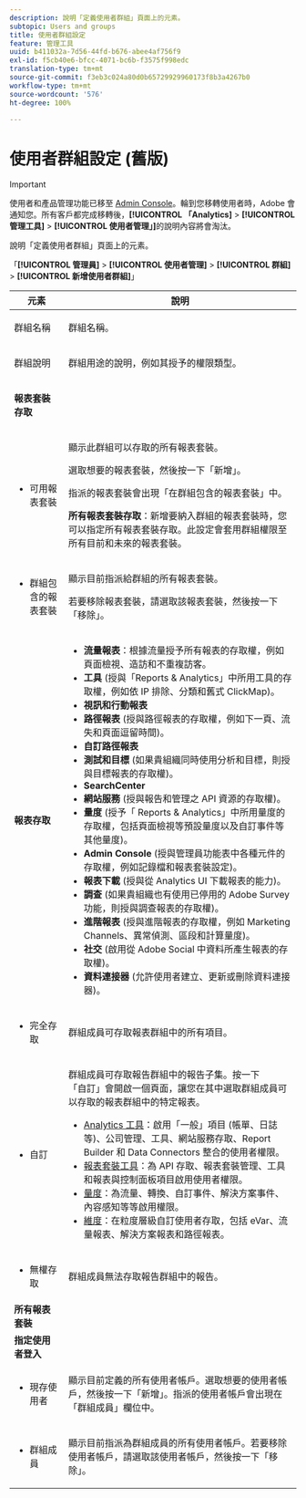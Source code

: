 ```yaml
---
description: 說明「定義使用者群組」頁面上的元素。
subtopic: Users and groups
title: 使用者群組設定
feature: 管理工具
uuid: b411032a-7d56-44fd-b676-abee4af756f9
exl-id: f5cb40e6-bfcc-4071-bc6b-f3575f998edc
translation-type: tm+mt
source-git-commit: f3eb3c024a80d0b65729929960173f8b3a4267b0
workflow-type: tm+mt
source-wordcount: '576'
ht-degree: 100%

---
```


# 使用者群組設定 (舊版)

>[!IMPORTANT]
>
>使用者和產品管理功能已移至 [Admin Console](https://helpx.adobe.com/tw/enterprise/using/admin-console.html)。輪到您移轉使用者時，Adobe 會通知您。所有客戶都完成移轉後，**[!UICONTROL 「Analytics]** > **[!UICONTROL 管理工具]** > **[!UICONTROL 使用者管理」]**&#x200B;的說明內容將會淘汰。

說明「定義使用者群組」頁面上的元素。

「**[!UICONTROL 管理員]** > **[!UICONTROL 使用者管理]** > **[!UICONTROL 群組]** > **[!UICONTROL 新增使用者群組]**」

<table id="table_85E9EBF7984545C780631D6C2090BD99"> 
 <thead> 
  <tr> 
   <th colname="col1" class="entry"> 元素 </th> 
   <th colname="col2" class="entry"> 說明 </th> 
  </tr> 
 </thead>
 <tbody> 
  <tr> 
   <td colname="col1"> <p>群組名稱 </p> </td> 
   <td colname="col2"> <p>群組名稱。 </p> </td> 
  </tr> 
  <tr> 
   <td colname="col1"> <p>群組說明 </p> </td> 
   <td colname="col2"> <p>群組用途的說明，例如其授予的權限類型。 </p> </td> 
  </tr> 
  <tr> 
   <td colname="col1"> <p><b>報表套裝存取</b> </p> </td> 
   <td colname="col2"> </td> 
  </tr> 
  <tr> 
   <td colname="col1"> <p> 
     <ul id="ul_62D4A028A1194E02B2F0D364D01E741C"> 
      <li id="li_11ADAD0A625046409B4FCCEF1D14E1E6">可用報表套裝 </li> 
     </ul> </p> </td> 
   <td colname="col2"> <p>顯示此群組可以存取的所有報表套裝。 </p> <p>選取想要的報表套裝，然後按一下<span class="uicontrol">「新增」</span>。 </p> <p>指派的報表套裝會出現<span class="wintitle">「在群組包含的報表套裝」</span>中。 </p> <p><b>所有報表套裝存取</b>：新增要納入群組的報表套裝時，您可以指定<span class="uicontrol">所有報表套裝存取</span>。此設定會套用群組權限至所有目前和未來的報表套裝。 </p> </td> 
  </tr> 
  <tr> 
   <td colname="col1"> <p> 
     <ul id="ul_2615D113681C402E8F6B2A844B402626"> 
      <li id="li_6E04FC6AE26F4052835EF3AE51CDE2E3">群組包含的報表套裝 </li> 
     </ul> </p> </td> 
   <td colname="col2"> <p>顯示目前指派給群組的所有報表套裝。 </p> <p>若要移除報表套裝，請選取該報表套裝，然後按一下「<span class="uicontrol">移除</span>」。 </p> </td> 
  </tr> 
  <tr> 
   <td colname="col1"> <p><b>報表存取</b> </p> </td> 
   <td colname="col2"> 
     <p> 
      <ul id="ul_81ABB1701BEC44ECB548F98EB818F83B"> 
       <li id="li_FCE10A56AF904C9CBCE24AC91025639C"><b>流量報表</b>：根據流量授予所有報表的存取權，例如頁面檢視、造訪和不重複訪客。 </li> 
       <li id="li_2742B7A661FC45F496DFFBBB6CE675DE"><b>工具</b> (授與「Reports &amp; Analytics」中所用工具的存取權，例如依 IP 排除、分類和舊式 ClickMap)。 </li> 
       <li id="li_88D54C31211B4A38B46FF64651718865"><b>視訊和行動報表</b> </li> 
       <li id="li_DBC756832B52433DA6467EA8AEC02DBA"><b>路徑報表</b> (授與路徑報表的存取權，例如下一頁、流失和頁面逗留時間)。 </li> 
       <li id="li_D0B1B964C071441EAEC919DD7CC08E3D"><b>自訂路徑報表</b> </li> 
       <li id="li_D63F60FF2DD2418A876B53404634D12D"><b>測試和目標 </b>(如果貴組織同時使用分析和目標，則授與目標報表的存取權)。 </li> 
       <li id="li_03CE1718D51049D596DB061932D97506"><b>SearchCenter</b> </li> 
       <li id="li_78AB0BCEDBA946718F90B6D7AB52CB80"><b>網站服務 </b>(授與報告和管理之 API 資源的存取權)。 </li> 
       <li id="li_DCA83780F6214AF1A82255BC977744F1"><b>量度</b> (授予「 Reports &amp; Analytics」中所用量度的存取權，包括頁面檢視等預設量度以及自訂事件等其他量度)。</li> 
       <li id="li_A200E3CED33D4B15BFD30CBDD930912C"><b>Admin Console </b>(授與管理員功能表中各種元件的存取權，例如記錄檔和報表套裝設定)。 </li> 
       <li id="li_CF3FA04D402A47618401633BA8583010"><b>報表下載</b> (授與從 Analytics UI 下載報表的能力)。 </li> 
       <li id="li_03AC2D9FF43648CB90E514C62DC31217"><b>調查</b> (如果貴組織也有使用已停用的 Adobe Survey 功能，則授與調查報表的存取權)。 </li> 
       <li id="li_9FC3F25F335641B5AC9232BDC2DCCECA"><b>進階報表</b> (授與進階報表的存取權，例如 Marketing Channels、異常偵測、區段和計算量度)。 </li> 
       <li id="li_DB56BEB8D31A4918B5CCD3CBBC1DF40A"><b>社交</b> (啟用從 Adobe Social 中資料所產生報表的存取權)。 </li> 
       <li id="li_3C2F4F91B92A4CD9BCDD69E6FCE85EEE"><b>資料連接器 </b>(允許使用者建立、更新或刪除資料連接器)。 </li> 
      </ul> </p> 
   </td> 
  </tr> 
  <tr> 
   <td colname="col1"> <p> 
     <ul id="ul_CE3DC9C5D63348E48D72BEC32C9A2B45"> 
      <li id="li_9636E0FA37BE4FE48F8723F46C96FFC4">完全存取 </li> 
     </ul> </p> </td> 
   <td colname="col2"> <p>群組成員可存取報表群組中的所有項目。 </p> </td> 
  </tr> 
  <tr> 
   <td colname="col1"> <p> 
     <ul id="ul_B573C170710545F0BF5CC3675A8F7ECA"> 
      <li id="li_238BA42873E24953A0D73443F36BD7C8">自訂 </li> 
     </ul> </p> </td> 
   <td colname="col2"> <p>群組成員可存取報告群組中的報告子集。按一下<span class="uicontrol">「自訂」</span>會開啟一個頁面，讓您在其中選取群組成員可以存取的報表群組中的特定報表。 </p> 
    <ul id="ul_16D5EF18D57D4608AEEDEC40D90D8828"> 
     <li id="li_F29E84C6228A464C8807F09205AEAAC6"><a href="/help/admin/user-management2/c-customize-report-access/groups-analytics-tools.md">Analytics 工具</a>：啟用「一般」項目 (帳單、日誌等)、公司管理、工具、網站服務存取、Report Builder 和 Data Connectors 整合的使用者權限。 </li> 
     <li id="li_A6EB788162A2455E94CE54B9279A854D"><a href="/help/admin/user-management2/c-customize-report-access/groups-report-suite-tools.md">報表套裝工具</a>：為 API 存取、報表套裝管理、工具和報表與控制面板項目啟用使用者權限。 </li> 
     <li id="li_EDB0255E009B4F1CAFAF53966B41363C"><a href="/help/admin/user-management2/c-customize-report-access/groups-metrics.md">量度</a>：為流量、轉換、自訂事件、解決方案事件、內容感知等等啟用權限。 </li> 
     <li id="li_8DAE87D1DEF54803A9C6FE31C01F0FB0"><a href="/help/admin/user-management2/c-customize-report-access/groups-dimensions.md">維度</a>：在粒度層級自訂使用者存取，包括 eVar、流量報表、解決方案報表和路徑報表。 </li> 
    </ul> </td> 
  </tr> 
  <tr> 
   <td colname="col1"> <p> 
     <ul id="ul_F992DC52D44B4E1E9448D699A57AA7A9"> 
      <li id="li_5D07359AF741418FB73468400686CB57">無權存取 </li> 
     </ul> </p> </td> 
   <td colname="col2"> <p>群組成員無法存取報告群組中的報告。 </p> </td> 
  </tr> 
  <tr> 
   <td colname="col1"><b>所有報表套裝</b> </td> 
   <td colname="col2"> </td> 
  </tr>  
  <tr> 
   <td colname="col1"><b>指定使用者登入</b> </td> 
   <td colname="col2"> </td> 
  </tr> 
  <tr> 
   <td colname="col1"> <p> 
     <ul id="ul_8C68B33A3847467DBDC58838E3E85612"> 
      <li id="li_9BA51B0001AA41DE949322083A6CE70D">現存使用者 </li> 
     </ul> </p> </td> 
   <td colname="col2"> <p>顯示目前定義的所有使用者帳戶。選取想要的使用者帳戶，然後按一下<span class="uicontrol">「新增」</span>。指派的使用者帳戶會出現在<span class="uicontrol">「群組成員」</span>欄位中。 </p> </td> 
  </tr> 
  <tr> 
   <td colname="col1"> <p> 
     <ul id="ul_5EAE5B2B54EA4C87BAA0C30AE9C8ECB0"> 
      <li id="li_FB6C9E925A5E498BBAFE13EF7606E940">群組成員 </li> 
     </ul> </p> </td> 
   <td colname="col2"> <p>顯示目前指派為群組成員的所有使用者帳戶。若要移除使用者帳戶，請選取該使用者帳戶，然後按一下<span class="uicontrol">「移除」</span>。 </p> </td> 
  </tr> 
 </tbody> 
</table>

